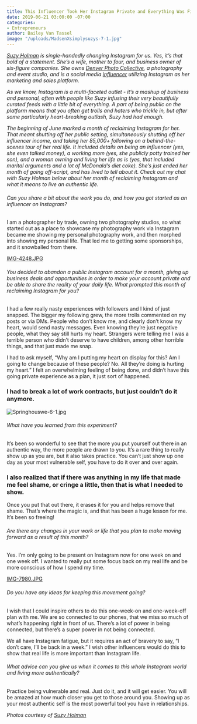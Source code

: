 ```yaml
---
title: This Influencer Took Her Instagram Private and Everything Was Fine
date: 2019-06-21 03:00:00 -07:00
categories:
- Entrepreneurs
author: Bailey Van Tassel
image: "/uploads/MadsenXsimplysuzys-7-1.jpg"
---
```


_[Suzy Holman](https://www.simplysuzys.co/) is single-handedly changing Instagram for us. Yes, it’s that bold of a statement. She’s a wife, mother to four, and business owner of six-figure companies. She owns [Denver Photo Collective](https://www.denverphotocollective.com/), a photography and event studio, and is a social media [influencer](https://www.instagram.com/simplysuzys/) utilizing Instagram as her marketing and sales platform._

_As we know, Instagram is a multi-faceted outlet - it’s a mashup of business and personal, often with people like Suzy infusing their very beautifully curated feeds with a little bit of everything. A part of being public on the platform means that you often get trolls and haters who trickle in, but after some particularly heart-breaking outlash, Suzy had had enough._

_The beginning of June marked a month of reclaiming Instagram for her. That meant shutting off her public setting, simultaneously shutting off her influencer income, and taking her 85,000+ following on a behind-the-scenes tour of her real life. It included details on being an influencer (yes, she even talked money), a working mom (yes, she publicly potty trained her son), and a woman owning and living her life as is (yes, that included marital arguments and a lot of McDonald’s diet coke). She’s just ended her month of going off-script, and has lived to tell about it. Check out my chat with Suzy Holman below about her month of reclaiming Instagram and what it means to live an authentic life._

###### Can you share a bit about the work you do, and how you got started as an influencer on Instagram? 

I am a photographer by trade, owning two photography studios, so what started out as a place to showcase my photography work via Instagram became me showing my personal photography work, and then morphed into showing my personal life. That led me to getting some sponsorships, and it snowballed from there. 

[IMG-4248.JPG](/uploads/IMG-4248.JPG)

###### You decided to abandon a public Instagram account for a month, giving up business deals and opportunities in order to make your account private and be able to share the reality of your daily life. What prompted this month of reclaiming Instagram for you? 

I had a few really nasty experiences with followers and I kind of just snapped. The bigger my following grew, the more trolls commented on my posts or via DMs. People who don’t know me, and clearly don’t know my heart, would send nasty messages. Even knowing they’re just negative people, what they say still hurts my heart. Strangers were telling me I was a terrible person who didn’t deserve to have children, among other horrible things, and that just made me snap. 

I had to ask myself, “Why am I putting my heart on display for this? Am I going to change because of these people? No. All they’re doing is hurting my heart.” I felt an overwhelming feeling of being done, and didn’t have this going private experience as a plan, it just sort of happened. 

### I had to break a lot of work contracts, but just couldn’t do it anymore. 

![Springhouswe-6-1.jpg](/uploads/Springhouswe-6-1.jpg)

###### What have you learned from this experiment? 

It’s been so wonderful to see that the more you put yourself out there in an authentic way, the more people are drawn to you. It’s a rare thing to really show up as you are, but it also takes practice. You can’t just show up one day as your most vulnerable self, you have to do it over and over again.

### I also realized that if there was anything in my life that made me feel shame, or cringe a little, then that is what I needed to show. 

Once you put that out there, it erases it for you and helps remove that shame. That’s where the magic is, and that has been a huge lesson for me. It’s been so freeing!

###### Are there any changes in your work or life that you plan to make moving forward as a result of this month? 

Yes. I’m only going to be present on Instagram now for one week on and one week off. I wanted to really put some focus back on my real life and be more conscious of how I spend my time. 

[IMG-7980.JPG](/uploads/IMG-7980.JPG)

###### Do you have any ideas for keeping this movement going?

I wish that I could inspire others to do this one-week-on and one-week-off plan with me. We are so connected to our phones, that we miss so much of what’s happening right in front of us. There’s a lot of power in being connected, but there’s a super power in not being connected. 

We all have Instagram fatigue, but it requires an act of bravery to say, “I don’t care, I’ll be back in a week.” I wish other influencers would do this to show that real life is more important than Instagram life.

###### What advice can you give us when it comes to this whole Instagram world and living more authentically?

Practice being vulnerable and real. Just do it, and it will get easier. You will be amazed at how much closer you get to those around you. Showing up as your most authentic self is the most powerful tool you have in relationships. 

_Photos courtesy of [Suzy Holman](https://www.simplysuzys.co/)_